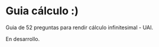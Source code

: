 <h1>  Guia cálculo  :) </h1>

<p> Guia de 52 preguntas para rendir cálculo infinitesimal - UAI. </p>
<p> En desarrollo. </p>
